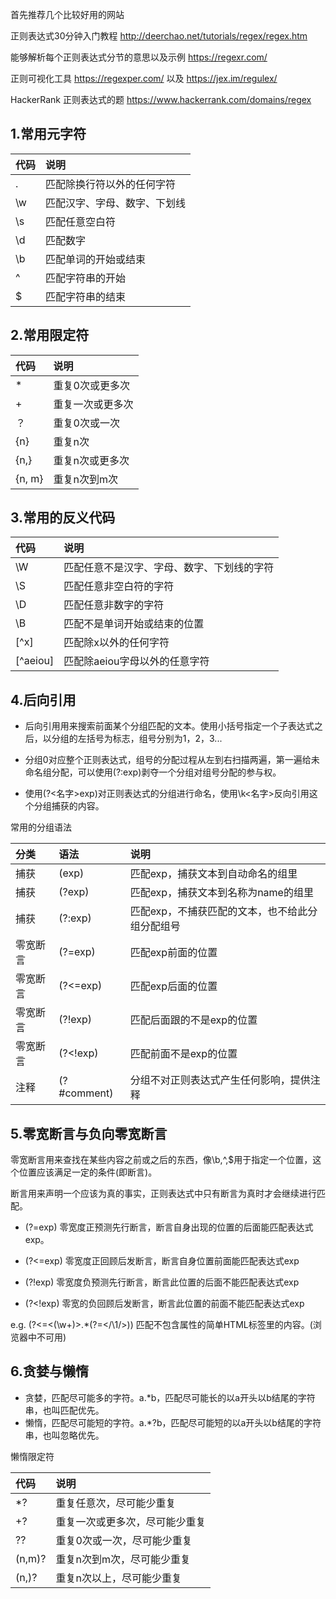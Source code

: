 首先推荐几个比较好用的网站

正则表达式30分钟入门教程  http://deerchao.net/tutorials/regex/regex.htm 

能够解析每个正则表达式分节的意思以及示例  https://regexr.com/

正则可视化工具  https://regexper.com/  以及  https://jex.im/regulex/ 

HackerRank 正则表达式的题 https://www.hackerrank.com/domains/regex

## 1.常用元字符

| 代码       |    说明 |
| :-------- | :--------| 
|.          | 匹配除换行符以外的任何字符 |  
|\w         | 匹配汉字、字母、数字、下划线 | 
|\s         | 匹配任意空白符 | 
|\d         | 匹配数字 | 
|\b         | 匹配单词的开始或结束 | 
| ^         | 匹配字符串的开始| 
| $         | 匹配字符串的结束| 

## 2.常用限定符

| 代码       |    说明 |
| :-------- | :--------| 
|*          | 重复0次或更多次 |  
|+          | 重复一次或更多次 | 
|？         | 重复0次或一次 | 
|{n}        | 重复n次 | 
|{n,}       | 重复n次或更多次 | 
|{n, m}     | 重复n次到m次|  

## 3.常用的反义代码

| 代码       |    说明 |
| :-------- | :--------| 
|\W         | 匹配任意不是汉字、字母、数字、下划线的字符 |  
|\S         | 匹配任意非空白符的字符 | 
|\D         | 匹配任意非数字的字符 | 
|\B         | 匹配不是单词开始或结束的位置 | 
|[^x]       | 匹配除x以外的任何字符 | 
|[^aeiou]   | 匹配除aeiou字母以外的任意字符|  

## 4.后向引用

- 后向引用用来搜索前面某个分组匹配的文本。使用小括号指定一个子表达式之后，以分组的左括号为标志，组号分别为1，2，3...

- 分组0对应整个正则表达式，组号的分配过程从左到右扫描两遍，第一遍给未命名组分配，可以使用(?:exp)剥夺一个分组对组号分配的参与权。

- 使用(?<名字>exp)对正则表达式的分组进行命名，使用\k<名字>反向引用这个分组捕获的内容。

常用的分组语法

| 分类     |    语法      | 说明                                    |
| :-------| :------------| :--------------------------------------|
|捕获      | (exp)        | 匹配exp，捕获文本到自动命名的组里           |
|捕获      | (?<name>exp) | 匹配exp，捕获文本到名称为name的组里         |
|捕获      | (?:exp)      | 匹配exp，不捕获匹配的文本，也不给此分组分配组号|
|零宽断言   | (?=exp)     | 匹配exp前面的位置                         |
|零宽断言   | (?<=exp)    | 匹配exp后面的位置                         |
|零宽断言   | (?!exp)     | 匹配后面跟的不是exp的位置                  |
|零宽断言   | (?<!exp)    | 匹配前面不是exp的位置                      |
|注释      | (?#comment) | 分组不对正则表达式产生任何影响，提供注释       |
  
## 5.零宽断言与负向零宽断言

零宽断言用来查找在某些内容之前或之后的东西，像\b,^,$用于指定一个位置，这个位置应该满足一定的条件(即断言)。

断言用来声明一个应该为真的事实，正则表达式中只有断言为真时才会继续进行匹配。

- (?=exp) 零宽度正预测先行断言，断言自身出现的位置的后面能匹配表达式exp。

- (?<=exp) 零宽度正回顾后发断言，断言自身位置前面能匹配表达式exp

- (?!exp) 零宽度负预测先行断言，断言此位置的后面不能匹配表达式exp

- (?<!exp) 零宽的负回顾后发断言，断言此位置的前面不能匹配表达式exp

e.g.  (?<=<(\w+)>.*(?=<\/\1/>)) 匹配不包含属性的简单HTML标签里的内容。(浏览器中不可用)


## 6.贪婪与懒惰

- 贪婪，匹配尽可能多的字符。a.*b，匹配尽可能长的以a开头以b结尾的字符串，也叫匹配优先。
- 懒惰，匹配尽可能短的字符。a.*?b，匹配尽可能短的以a开头以b结尾的字符串，也叫忽略优先。

懒惰限定符

| 代码       |    说明                   |
| :-------- | :-------------------------| 
|*?         | 重复任意次，尽可能少重复      |  
|+?         | 重复一次或更多次，尽可能少重复 | 
|??         | 重复0次或一次，尽可能少重复   | 
|(n,m)?     | 重复n次到m次，尽可能少重复    | 
|(n,)?      | 重复n次以上，尽可能少重复     | 















